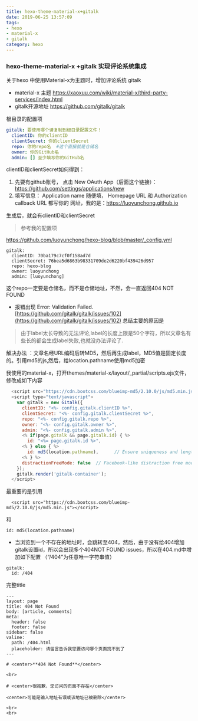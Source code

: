 ```yaml
---
title: hexo-theme-material-x+gitalk
date: 2019-06-25 13:57:09
tags: 
- hexo
- material-x
- gitalk
category: hexo
---
```


### hexo-theme-material-x +gitalk 实现评论系统集成
关于hexo 中使用Material-x为主题时，增加评论系统 gitalk

* material-x 主题  https://xaoxuu.com/wiki/material-x/third-party-services/index.html
* gitalk开源地址 https://github.com/gitalk/gitalk

<!-- more -->

根目录的配置项
~~~yml
gitalk: 要使用哪个请复制到根目录配置文件！
  clientID: 你的clientID
  clientSecret: 你的clientSecret
  repo: 你的repo名  #这个直接就是仓储名
  owner: 你的GitHub名
  admin: [] 至少填写你的GitHub名
~~~

clientID和clientSecret如何得到：
1. 先要有github账号， 点击 New OAuth App（后面这个链接）： https://github.com/settings/applications/new
2. 填写信息：
Application name 随便填，
Homepage URL 和 Authorization callback URL 都写你的 网址，我的是：https://luoyunchong.github.io

生成后，就会有clientID和clientSecret

> 参考我的配置项

https://github.com/luoyunchong/hexo-blog/blob/master/_config.yml


~~~
gitalk: 
  clientID: 70ba179c7cf0f158ad7d
  clientSecret: 76bea5d6863b98331709de2d6220bf439426d957
  repo: hexo-blog
  owner: luoyunchong
  admin: [luoyunchong]
~~~

这个repo一定要是仓储名，而不是仓储地址，不然，会一直返回404 NOT FOUND



* 报错出现 Error: Validation Failed.
[https://github.com/gitalk/gitalk/issues/102](https://github.com/gitalk/gitalk/issues/102)
总结主要的原因是
> 由于label太长导致的无法评论,label的长度上限是50个字符，所以文章名有些长的都会生成label失败,也就没办法评论了.

解决办法 ：文章名经URL编码后转MD5，然后再生成label，MD5值是固定长度的。引用md5的js,然后，给location.pathname使用md5加密

我使用的material-x，打开themes/material-x/layout/_partial/scripts.ejs文件，修改成如下内容
~~~javascript
  <script src="https://cdn.bootcss.com/blueimp-md5/2.10.0/js/md5.min.js"></script>
  <script type="text/javascript">
    var gitalk = new Gitalk({
      clientID: "<%- config.gitalk.clientID %>",
      clientSecret: "<%- config.gitalk.clientSecret %>",
      repo: "<%- config.gitalk.repo %>",
      owner: "<%- config.gitalk.owner %>",
      admin: "<%- config.gitalk.admin %>",
      <% if(page.gitalk && page.gitalk.id) { %>
        id: "<%= page.gitalk.id %>",
      <% } else { %>
        id: md5(location.pathname),      // Ensure uniqueness and length less than 50
      <% } %>
      distractionFreeMode: false  // Facebook-like distraction free mode
    });
    gitalk.render('gitalk-container');
  </script>
~~~
最重要的是引用

~~~
  <script src="https://cdn.bootcss.com/blueimp-md5/2.10.0/js/md5.min.js"></script> 
~~~
和
~~~
id: md5(location.pathname)
~~~

* 当浏览到一个不存在的地址时，会跳转至404，然后，由于没有给404增加gitalk设置id，所以会出现多个404NOT FOUND issues，所以在404.md中增加如下配置 （“/404”为任意唯一字符串值）
~~~
gitalk:
  id: /404
~~~

完整title
~~~
---
layout: page
title: 404 Not Found
body: [article, comments]
meta:
  header: false
  footer: false
sidebar: false
valine:
  path: /404.html
  placeholder: 请留言告诉我您要访问哪个页面找不到了
---

# <center>**404 Not Found**</center>

<br>

# <center>很抱歉，您访问的页面不存在</center>

<center>可能是输入地址有误或该地址已被删除</center>

<br>
<br>
~~~